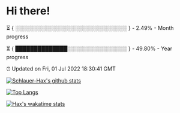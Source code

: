 # Hi there!

⏳ { ░░░░░░░░░░░░░░░░░░░░░░░░░░░░░░ } - 2.49% - Month progress

⏳ { ██████████████░░░░░░░░░░░░░░░░ } - 49.80% - Year progress

⏰ Updated on Fri, 01 Jul 2022 18:30:41 GMT


[![Schlauer-Hax's github stats](https://github-readme-stats.vercel.app/api?username=Schlauer-Hax&show_icons=true&theme=dark&count_private=true)](https://github.com/Schlauer-Hax)


[![Top Langs](https://github-readme-stats.vercel.app/api/top-langs/?username=Schlauer-Hax&layout=compact&theme=dark)](https://github.com/Schlauer-Hax?tab=repositories)


[![Hax's wakatime stats](https://github-readme-stats.vercel.app/api/wakatime?username=Hax&theme=dark)](https://wakatime.com/@Hax)

